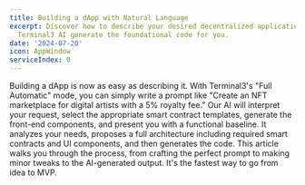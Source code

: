 ```yaml
---
title: Building a dApp with Natural Language
excerpt: Discover how to describe your desired decentralized application and let
  Terminal3 AI generate the foundational code for you.
date: '2024-07-20'
icon: AppWindow
serviceIndex: 0
---
```

Building a dApp is now as easy as describing it. With Terminal3's "Full Automatic" mode, you can simply write a prompt like "Create an NFT marketplace for digital artists with a 5% royalty fee." Our AI will interpret your request, select the appropriate smart contract templates, generate the front-end components, and present you with a functional baseline. It analyzes your needs, proposes a full architecture including required smart contracts and UI components, and then generates the code. This article walks you through the process, from crafting the perfect prompt to making minor tweaks to the AI-generated output. It's the fastest way to go from idea to MVP.
